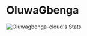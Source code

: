 # OluwaGbenga

![Oluwagbenga-cloud's Stats](https://github-readme-stats.vercel.app/api?username=Oluwagbenga-cloud&show_icons=true&include_all_commits=true&count_private=true&theme=radical)
